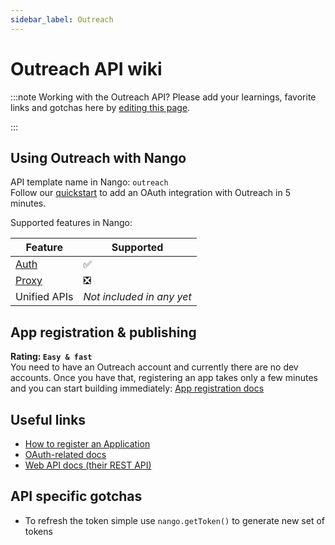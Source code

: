 ```yaml
---
sidebar_label: Outreach
---
```


# Outreach API wiki

:::note Working with the Outreach API?
Please add your learnings, favorite links and gotchas here by [editing this page](https://github.com/nangohq/nango/tree/master/docs/docs/providers/outreach.md).

:::

## Using Outreach with Nango

API template name in Nango: `outreach`  
Follow our [quickstart](../quickstart.md) to add an OAuth integration with Outreach in 5 minutes.

Supported features in Nango:

| Feature                            | Supported                 |
| ---------------------------------- | ------------------------- |
| [Auth](/nango-auth/core-concepts)  | ✅                        |
| [Proxy](/nango-unified-apis/proxy) | ❎                        |
| Unified APIs                       | _Not included in any yet_ |

## App registration & publishing

**Rating: `Easy & fast`**  
You need to have an Outreach account and currently there are no dev accounts. Once you have that, registering an app takes only a few minutes and you can start building immediately: [App registration docs](https://support.outreach.io/hc/en-us/articles/9986965571867-How-to-Access-Outreach-APIs)

## Useful links

-   [How to register an Application](https://support.outreach.io/hc/en-us/articles/9986965571867-How-to-Access-Outreach-APIs)
-   [OAuth-related docs](https://api.outreach.io/api/v2/docs#authentication)
-   [Web API docs (their REST API)](https://api.outreach.io/api/v2/docs#making-requests)

## API specific gotchas

-   To refresh the token simple use `nango.getToken()` to generate new set of tokens
